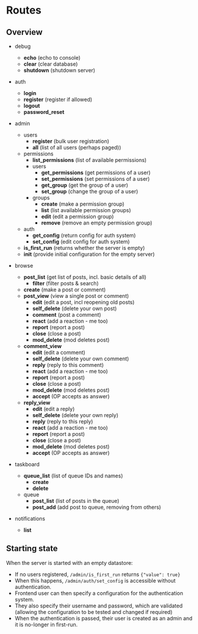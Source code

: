 
# Routes

## Overview

* debug
    * **echo** (echo to console)
    * **clear** (clear database)
    * **shutdown** (shutdown server)

* auth
    * **login**
    * **register** (register if allowed)
    * **logout**
    * **password_reset**

* admin
    * users
        * **register** (bulk user registration)
        * **all** (list of all users (perhaps paged))
    * permissions
        * **list_permissions** (list of available permissions)
        * users
            * **get_permissions** (get permissions of a user)
            * **set_permissions** (set permissions of a user)
            * **get_group** (get the group of a user)
            * **set_group** (change the group of a user)
        * groups
            * **create** (make a permission group)
            * **list** (list available permission groups)
            * **edit** (edit a permission group)
            * **remove** (remove an empty permission group)
    * auth
        * **get_config** (return config for auth system)
        * **set_config** (edit config for auth system)
    * **is_first_run** (returns whether the server is empty)
    * **init** (provide initial configuration for the empty server)

* browse
    * **post_list** (get list of posts, incl. basic details of all)
        * **filter** (filter posts & search)
    * **create** (make a post or comment)
    * **post_view** (view a single post or comment)
        * **edit** (edit a post, incl reopening old posts)
        * **self_delete** (delete your own post)
        * **comment** (post a comment)
        * **react** (add a reaction - me too)
        * **report** (report a post)
        * **close** (close a post)
        * **mod_delete** (mod deletes post)
    * **comment_view**
        * **edit** (edit a comment)
        * **self_delete** (delete your own comment)
        * **reply** (reply to this comment)
        * **react** (add a reaction - me too)
        * **report** (report a post)
        * **close** (close a post)
        * **mod_delete** (mod deletes post)
        * **accept** (OP accepts as answer)
    * **reply_view**
        * **edit** (edit a reply)
        * **self_delete** (delete your own reply)
        * **reply** (reply to this reply)
        * **react** (add a reaction - me too)
        * **report** (report a post)
        * **close** (close a post)
        * **mod_delete** (mod deletes post)
        * **accept** (OP accepts as answer)

* taskboard
    * **queue_list** (list of queue IDs and names)
        * **create**
        * **delete**
    * queue
        * **post_list** (list of posts in the queue)
        * **post_add** (add post to queue, removing from others)

* notifications
    * **list**

## Starting state

When the server is started with an empty datastore:

* If no users registered, `/admin/is_first_run` returns
  `{"value": true}`
* When this happens, `/admin/auth/set_config` is accessible
  without authentication.
* Frontend user can then specify a configuration for the
  authentication system.
* They also specify their username and password, which are
  validated (allowing the configuration to be tested and changed
  if required)
* When the authentication is passed, their user is created as an
  admin and it is no-longer in first-run.
